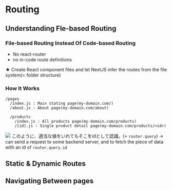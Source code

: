 # Routing

## Understanding Fle-based Routing

### File-based Routing Instead Of Code-based Routing

- No react-router
- no in-code route definitions

★ Create React component files and let NextJS infer the routes from the file system(= folder structure)

### How It Works

```
/pages
  /index.js : Main stating page(my-domain.com/)
  /about.js : About page(my-domain.com/about)

  /products
    /index.js : All products page(my-domain.com/products)
    /[id].js : Single product detail page(my-domain.com/products/<id>)
```

![](/images/id.png)
このように、適当な値をいれてもそこをidとして認識。(= `router.query`)
→ can send a request to some backend server, and to fetch the piece of data with an id of `router.query.id`

## Static & Dynamic Routes

## Navigating Between pages
